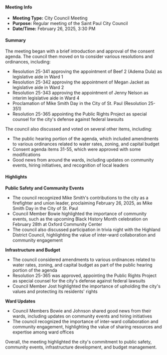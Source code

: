 #### Meeting Info
- **Meeting Type:** City Council Meeting
- **Purpose:** Regular meeting of the Saint Paul City Council
- **Date/Time:** February 26, 2025, 3:30 PM

#### Summary

The meeting began with a brief introduction and approval of the consent agenda. The council then moved on to consider various resolutions and ordinances, including:

* Resolution 25-341 approving the appointment of Beef 2 (Adema Dula) as legislative aide in Ward 1
* Resolution 25-342 approving the appointment of Megan Jacket as legislative aide in Ward 2
* Resolution 25-343 approving the appointment of Jenny Nelson as interim legislative aide in Ward 4
* Proclamation of Mike Smith Day in the City of St. Paul (Resolution 25-351)
* Resolution 25-365 appointing the Public Rights Project as special counsel for the city's defense against federal lawsuits

The council also discussed and voted on several other items, including:

* The public hearing portion of the agenda, which included amendments to various ordinances related to water rates, zoning, and capital budget
* Consent agenda items 31-55, which were approved with some modifications
* Good news from around the wards, including updates on community events, hiring initiatives, and recognition of local leaders

#### Highlights

**Public Safety and Community Events**

* The council recognized Mike Smith's contributions to the city as a firefighter and union leader, proclaiming February 26, 2025, as Mike Smith Day in the City of St. Paul
* Council Member Bowie highlighted the importance of community events, such as the upcoming Black History Month celebration on February 28th at Oxford Community Center
* The council also discussed participation in trivia night with the Highland District Council, highlighting the value of inter-ward collaboration and community engagement

**Infrastructure and Budget**

* The council considered amendments to various ordinances related to water rates, zoning, and capital budget as part of the public hearing portion of the agenda
* Resolution 25-365 was approved, appointing the Public Rights Project as special counsel for the city's defense against federal lawsuits
* Council Member Jost highlighted the importance of upholding the city's values and protecting its residents' rights

**Ward Updates**

* Council Members Bowie and Johnson shared good news from their wards, including updates on community events and hiring initiatives
* The council recognized the importance of inter-ward collaboration and community engagement, highlighting the value of sharing resources and expertise among ward offices

Overall, the meeting highlighted the city's commitment to public safety, community events, infrastructure development, and budget management.

